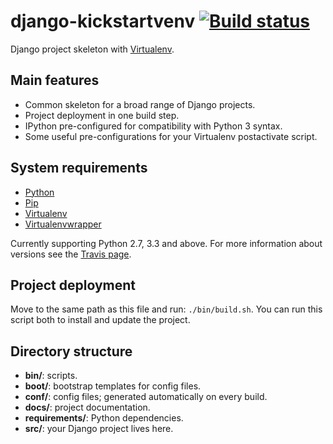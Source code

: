 # django-kickstartvenv [![Build status](https://travis-ci.org/srus/django-kickstartvenv.svg?branch=master)](https://travis-ci.org/srus/django-kickstartvenv)

Django project skeleton with [Virtualenv](https://github.com/pypa/virtualenv).

## Main features

- Common skeleton for a broad range of Django projects.
- Project deployment in one build step.
- IPython pre-configured for compatibility with Python 3 syntax.
- Some useful pre-configurations for your Virtualenv postactivate script.

## System requirements

- [Python](https://www.python.org/)
- [Pip](https://pypi.python.org/pypi/pip/)
- [Virtualenv](https://pypi.python.org/pypi/virtualenv)
- [Virtualenvwrapper](https://pypi.python.org/pypi/virtualenvwrapper/)

Currently supporting Python 2.7, 3.3 and above. For more information about versions see the [Travis page](https://travis-ci.org/srus/django-kickstartvenv).

## Project deployment

Move to the same path as this file and run: `./bin/build.sh`. You can run this script both to install and update the project.

## Directory structure

- **bin/**: scripts.
- **boot/**: bootstrap templates for config files.
- **conf/**: config files; generated automatically on every build.
- **docs/**: project documentation.
- **requirements/**: Python dependencies.
- **src/**: your Django project lives here.

